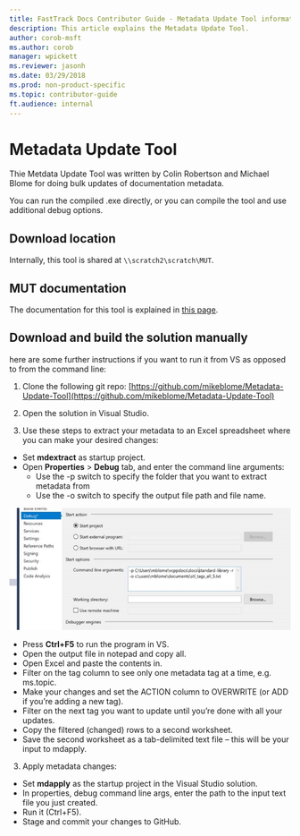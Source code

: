 ```yaml
---
title: FastTrack Docs Contributor Guide - Metadata Update Tool information
description: This article explains the Metadata Update Tool.
author: corob-msft
ms.author: corob
manager: wpickett
ms.reviewer: jasonh
ms.date: 03/29/2018
ms.prod: non-product-specific
ms.topic: contributor-guide
ft.audience: internal
---
```

# Metadata Update Tool

Thie Metdata Update Tool was written by Colin Robertson and Michael Blome for doing bulk updates of documentation metadata.

You can run the compiled .exe directly, or you can compile the tool and use additional debug options.

## Download location
Internally, this tool is shared at `\\scratch2\scratch\MUT`.

## MUT documentation 
The documentation for this tool is explained in [this page](https://github.com/mikeblome/Metadata-Update-Tool/blob/master/docs/metadata-update-tool.md).


## Download and build the solution manually
here are some further instructions if you want to run it from VS as opposed to from the command line:

1. Clone the following git repo:
[https://github.com/mikeblome/Metadata-Update-Tool](https://github.com/mikeblome/Metadata-Update-Tool)

2. Open the solution in Visual Studio.

3. Use these steps to extract your metadata to an Excel spreadsheet where you can make your desired changes:
-	Set **mdextract** as startup project.
-	Open **Properties** > **Debug** tab, and enter the command line arguments:
    - Use the -p switch to specify the folder that you want to extract metadata from
    - Use the -o switch to specify the output file path and file name.

   ![Build tool](media/contribute-metadata-update-tool/start-options.png)

- Press **Ctrl+F5** to run the program in VS.
- Open the output file in notepad and copy all.
- Open Excel and paste the contents in.
- Filter on the tag column to see only one metadata tag at a time, e.g. ms.topic. 
- Make your changes and set the ACTION column to OVERWRITE (or ADD if you’re adding a new tag).
- Filter on the next tag you want to update until you’re done with all your updates.
- Copy the filtered (changed) rows to a second worksheet.
- Save the second worksheet as a tab-delimited text file – this will be your input to mdapply.

3. Apply metadata changes:
- Set **mdapply** as the startup project in the Visual Studio solution.
- In properties, debug command line args, enter the path to the input text file you just created. 
- Run it (Ctrl+F5).
- Stage and commit your changes to GitHub.
